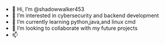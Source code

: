 - 👋 Hi, I’m @shadowwalker453
- 👀 I’m interested in cybersecurity and backend development
- 🌱 I’m currently learning python,java,and linux cmd 
- 💞️ I’m looking to collaborate with my future projects
- 📫 

<!---
shadowwalker453/shadowwalker453 is a ✨ special ✨ repository because its `README.md` (this file) appears on your GitHub profile.
You can click the Preview link to take a look at your changes.
--->

